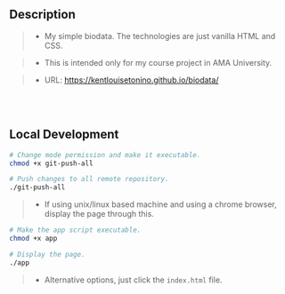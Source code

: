 ## Description
> - My simple biodata. The technologies are just vanilla HTML and CSS.

> - This is intended only for my course project in AMA University.

> - URL: https://kentlouisetonino.github.io/biodata/

<br />
<br />

## Local Development
```bash
# Change mode permission and make it executable.
chmod +x git-push-all

# Push changes to all remote repository.
./git-push-all
```

> - If using unix/linux based machine and using a chrome browser, display the page through this.

```bash
# Make the app script executable.
chmod +x app

# Display the page.
./app
```

> - Alternative options, just click the `index.html` file.

